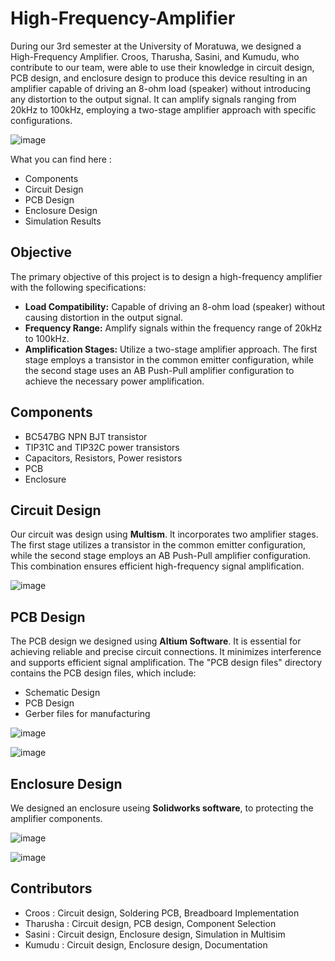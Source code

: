 # High-Frequency-Amplifier
During our 3rd semester at the University of Moratuwa, we designed a High-Frequency Amplifier. Croos, Tharusha, Sasini, and Kumudu, who contribute to our team, were able to use their knowledge in circuit design, PCB design, and enclosure design to produce this device resulting in an amplifier capable of driving an 8-ohm load (speaker) without introducing any distortion to the output signal. It can amplify signals ranging from 20kHz to 100kHz, employing a two-stage amplifier approach with specific configurations.

![image](https://github.com/Team-CKTS/High-Frequency-Amplifier/assets/129822318/9e6bc749-df45-4b72-b2e4-b7078aa4ad40)

What you can find here :
- Components
- Circuit Design
- PCB Design
- Enclosure Design
- Simulation Results

## Objective ##
The primary objective of this project is to design a high-frequency amplifier with the following specifications:
- **Load Compatibility:** Capable of driving an 8-ohm load (speaker) without causing distortion in the output signal.
- **Frequency Range:** Amplify signals within the frequency range of 20kHz to 100kHz.
- **Amplification Stages:** Utilize a two-stage amplifier approach. The first stage employs a transistor in the common emitter configuration, while the second stage uses an AB Push-Pull 
  amplifier configuration to achieve the necessary power amplification.

## Components ##
- BC547BG NPN BJT transistor
- TIP31C and TIP32C power transistors
- Capacitors, Resistors, Power resistors
- PCB
- Enclosure

## Circuit Design ##
Our circuit was design using **Multism**. It incorporates two amplifier stages. The first stage utilizes a transistor in the common emitter configuration, while the second stage employs an AB Push-Pull amplifier configuration. This combination ensures efficient high-frequency signal amplification.

![image](https://github.com/Team-CKTS/High-Frequency-Amplifier/assets/129822318/25a6f3e0-05ee-4af1-bf85-7c4f508c0809)

## PCB Design ##
The PCB design we designed using **Altium Software**. It is essential for achieving reliable and precise circuit connections. It minimizes interference and supports efficient signal amplification. The "PCB design files" directory contains the PCB design files, which include:
- Schematic Design
- PCB Design
- Gerber files for manufacturing

![image](https://github.com/Team-CKTS/High-Frequency-Amplifier/assets/129822318/c4b50f9b-0197-408d-be2f-bad13c4456b7)

![image](https://github.com/Team-CKTS/High-Frequency-Amplifier/assets/129822318/6ccea92e-bc13-4b71-829b-e7ba0aa9d025)

## Enclosure Design ##
We designed an enclosure useing **Solidworks software**, to protecting the amplifier components.

![image](https://github.com/Team-CKTS/High-Frequency-Amplifier/assets/129822318/4ffe1dea-1d02-4f31-b32a-f75d95bacf29)

![image](https://github.com/Team-CKTS/High-Frequency-Amplifier/assets/129822318/b323051e-6ae6-4ace-98dc-c53e13cfbb99)

## Contributors ##
- Croos : Circuit	design, Soldering	PCB, Breadboard	Implementation
- Tharusha : Circuit	design, PCB	design, Component Selection
- Sasini : Circuit	design, Enclosure design, Simulation	in Multisim
- Kumudu : Circuit design, Enclosure design, Documentation








